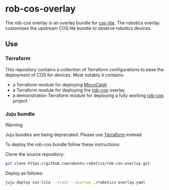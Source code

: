 # rob-cos-overlay

The rob-cos overlay is an overlay bundle for [cos-lite](https://github.com/canonical/cos-lite-bundle).
The robotics overlay customises the upstream COS lite bundle to observe robotics devices.

## Use

### Terraform

This repository contains a collection of Terraform configurations to ease the deployment of COS for devices.
Most notably it contains:

- a Terraform module for deploying [MicroCeph](./terraform/microceph/README.md)
- a Terraform module for deploying the [rob-cos](./terraform/rob-cos/README.md) overlay
- a demonstration Terraform module for deploying a fully working [rob-cos](./terraform/rob-cos-microceph/README.md) project

### Juju bundle

> [!WARNING]
> Juju bundles are being deprecated.
> Please use [Terraform](#terraform) instead.

To deploy the rob-cos bundle follow these instructions:

Clone the source repository:

```bash
git clone https://github.com/ubuntu-robotics/rob-cos-overlay.git
```

Deploy as follows:

```bash
juju deploy cos-lite --trust --overlay ./robotics-overlay.yaml
```
